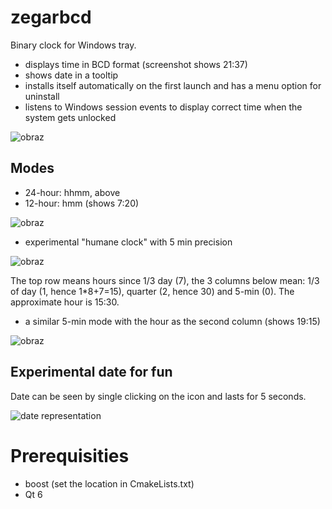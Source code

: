 # zegarbcd
Binary clock for Windows tray.
- displays time in BCD format (screenshot shows 21:37)
- shows date in a tooltip
- installs itself automatically on the first launch and has a menu option for uninstall
- listens to Windows session events to display correct time when the system gets unlocked

![obraz](https://github.com/user-attachments/assets/61d69e4b-72e7-4e72-aab6-9102bcbdcec5)
## Modes
- 24-hour: hhmm, above
- 12-hour: hmm (shows 7:20)

![obraz](https://github.com/user-attachments/assets/51cf817f-1d2c-4709-983c-46763ed0170f)

- experimental "humane clock" with 5 min precision

![obraz](https://github.com/user-attachments/assets/5689735a-828f-4a89-8186-4c02f1e1f01d)

The top row means hours since 1/3 day (7), the 3 columns below mean: 1/3 of day (1, hence 1*8+7=15), quarter (2, hence 30) and 5-min (0). The approximate hour is 15:30.
- a similar 5-min mode with the hour as the second column (shows 19:15)

![obraz](https://github.com/user-attachments/assets/6c44a794-dbb2-451f-bd8d-5cd7948a0db9)

## Experimental date for fun
Date can be seen by single clicking on the icon and lasts for 5 seconds.

![date representation](https://github.com/user-attachments/assets/f44a3339-2ee6-4301-9b40-5d1a6ade1dc3)

# Prerequisities
- boost (set the location in CmakeLists.txt)
- Qt 6

